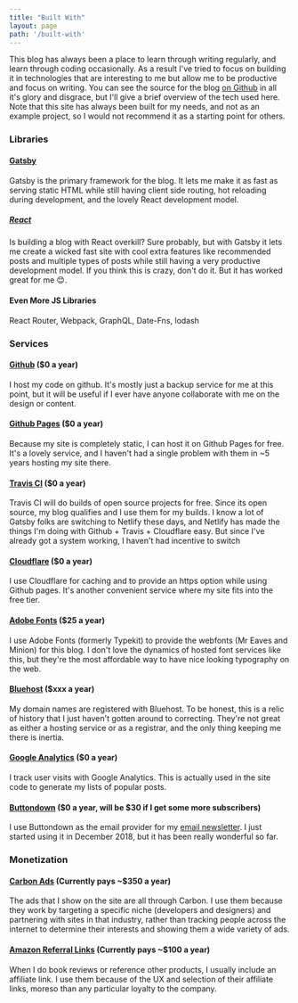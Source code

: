 ```yaml
---
title: "Built With"
layout: page
path: '/built-with'
---
```


This blog has always been a place to learn through writing regularly, and learn through coding occasionally.  As a result I've tried to focus on building it in technologies that are interesting to me but allow me to be productive and focus on writing. You can see the source for the blog [on Github](https://github.com/benmccormick/benmccormickorg) in all it's glory and disgrace, but I'll give a brief overview of the tech used here.  Note that this site has always been built for my needs, and not as an example project, so I would not recommend it as a starting point for others.


### Libraries

#### [Gatsby](https://www.gatsbyjs.org/)


Gatsby is the primary framework for the blog.  It lets me make it as fast as serving static HTML while still having client side routing, hot reloading during development, and the lovely React development model.


##### [React](https://reactjs.org/)

Is building a blog with React overkill?  Sure probably, but with Gatsby it lets me create a wicked fast site with cool extra features like recommended posts and multiple types of posts while still having a very productive development model.  If you think this is crazy, don't do it.  But it has worked great for me 😊.

#### Even More JS Libraries

React Router, Webpack, GraphQL, Date-Fns, lodash


### Services

#### [Github](https://github.com/) ($0 a year)

I host my code on github.  It's mostly just a backup service for me at this point, but it will be useful if I ever have anyone collaborate with me on the design or content.

#### [Github Pages](https://pages.github.com/) ($0 a year)

Because my site is completely static, I can host it on Github Pages for free.  It's a lovely service, and I haven't had a single problem with them in ~5 years hosting my site there.

#### [Travis CI](https://travis-ci.org/) ($0 a year)

Travis CI will do builds of open source projects for free.  Since its open source, my blog qualifies and I use them for my builds.  I know a lot of Gatsby folks are switching to Netlify these days, and Netlify has made the things I'm doing with Github + Travis + Cloudflare easy.  But since I've already got a system working, I haven't had incentive to switch

#### [Cloudflare](https://www.cloudflare.com) ($0 a year)

I use Cloudflare for caching and to provide an https option while using Github pages.  It's another convenient service where my site fits into the free tier.


#### [Adobe Fonts](https://fonts.adobe.com/) ($25 a year)

I use Adobe Fonts (formerly Typekit) to provide the webfonts (Mr Eaves and Minion) for this blog.  I don't love the dynamics of hosted font services like this, but they're the most affordable way to have nice looking typography on the web.

#### [Bluehost](https://bluehost.com) ($xxx a year)

My domain names are registered with Bluehost.  To be honest, this is a relic of history that I just haven't gotten around to correcting.  They're not great as either a hosting service or as a registrar, and the only thing keeping me there is inertia.

#### [Google Analytics](https://analytics.google.com/) ($0 a year)

I track user visits with Google Analytics.  This is actually used in the site code to generate my lists of popular posts.

#### [Buttondown](https://buttondown.email/) ($0 a year, will be $30 if I get some more subscribers)

I use Buttondown as the email provider for my [email newsletter](/subscribe). I just started using it in December 2018, but it has been really wonderful so far.


### Monetization

#### [Carbon Ads](https://www.carbonads.net/) (Currently pays ~$350 a year)

The ads that I show on the site are all through Carbon.  I use them because they work by targeting a specific niche (developers and designers) and partnering with sites in that industry, rather than tracking people across the internet to determine their interests and showing them a wide variety of ads.

#### [Amazon Referral Links](https://affiliate-program.amazon.com/) (Currently pays ~$100 a year)

When I do book reviews or reference other products, I usually include an affiliate link.  I use them because of the UX and selection of their affiliate links, moreso than any particular loyalty to the company.






